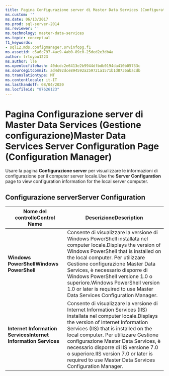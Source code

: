 ```yaml
---
title: Pagina Configurazione server di Master Data Services (Configuration Manager) | Microsoft Docs
ms.custom: ''
ms.date: 06/13/2017
ms.prod: sql-server-2014
ms.reviewer: ''
ms.technology: master-data-services
ms.topic: conceptual
f1_keywords:
- sql12.mds.configmanager.srvinfopg.f1
ms.assetid: c5a6c797-4ac9-4ab0-89c0-25ded2e3db4a
author: lrtoyou1223
ms.author: lle
ms.openlocfilehash: 40dcdc2e6413e2b9944dfbdb0194da410b05733c
ms.sourcegitcommit: ad4d92dce894592a259721a1571b1d8736abacdb
ms.translationtype: MT
ms.contentlocale: it-IT
ms.lasthandoff: 08/04/2020
ms.locfileid: "87626123"
---
```

# <a name="master-data-services-server-configuration-page-configuration-manager"></a><span data-ttu-id="b11e6-102">Pagina Configurazione server di Master Data Services (Gestione configurazione)</span><span class="sxs-lookup"><span data-stu-id="b11e6-102">Master Data Services Server Configuration Page (Configuration Manager)</span></span>
  <span data-ttu-id="b11e6-103">Usare la pagina **Configurazione server** per visualizzare le informazioni di configurazione per il computer server locale.</span><span class="sxs-lookup"><span data-stu-id="b11e6-103">Use the **Server Configuration** page to view configuration information for the local server computer.</span></span>  
  
## <a name="server-configuration"></a><span data-ttu-id="b11e6-104">Configurazione server</span><span class="sxs-lookup"><span data-stu-id="b11e6-104">Server Configuration</span></span>  
  
|<span data-ttu-id="b11e6-105">Nome del controllo</span><span class="sxs-lookup"><span data-stu-id="b11e6-105">Control Name</span></span>|<span data-ttu-id="b11e6-106">Descrizione</span><span class="sxs-lookup"><span data-stu-id="b11e6-106">Description</span></span>|  
|------------------|-----------------|  
|<span data-ttu-id="b11e6-107">**Windows PowerShell**</span><span class="sxs-lookup"><span data-stu-id="b11e6-107">**Windows PowerShell**</span></span>|<span data-ttu-id="b11e6-108">Consente di visualizzare la versione di Windows PowerShell installata nel computer locale.</span><span class="sxs-lookup"><span data-stu-id="b11e6-108">Displays the version of Windows PowerShell that is installed on the local computer.</span></span> <span data-ttu-id="b11e6-109">Per utilizzare Gestione configurazione Master Data Services, è necessario disporre di Windows PowerShell versione 1.0 o superiore.</span><span class="sxs-lookup"><span data-stu-id="b11e6-109">Windows PowerShell version 1.0 or later is required to use Master Data Services Configuration Manager.</span></span>|  
|<span data-ttu-id="b11e6-110">**Internet Information Services**</span><span class="sxs-lookup"><span data-stu-id="b11e6-110">**Internet Information Services**</span></span>|<span data-ttu-id="b11e6-111">Consente di visualizzare la versione di Internet Information Services (IIS) installata nel computer locale.</span><span class="sxs-lookup"><span data-stu-id="b11e6-111">Displays the version of Internet Information Services (IIS) that is installed on the local computer.</span></span> <span data-ttu-id="b11e6-112">Per utilizzare Gestione configurazione Master Data Services, è necessario disporre di IIS versione 7.0 o superiore.</span><span class="sxs-lookup"><span data-stu-id="b11e6-112">IIS version 7.0 or later is required to use Master Data Services Configuration Manager.</span></span>|  
  
  
